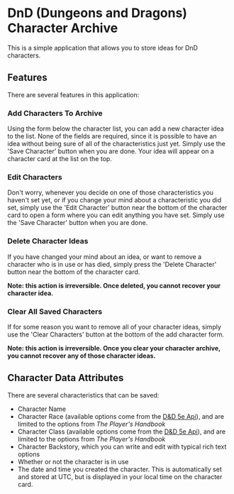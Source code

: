 # DnD (Dungeons and Dragons) Character Archive

This is a simple application that allows you to store ideas for DnD characters.

## Features

There are several features in this application:

### Add Characters To Archive

Using the form below the character list, you can add a new character idea to the list. None of the fields are required, since it is possible to have an idea without being sure of all of the characteristics just yet. Simply use the 'Save Character' button when you are done. Your idea will appear on a character card at the list on the top.

### Edit Characters

Don't worry, whenever you decide on one of those characteristics you haven't set yet, or if you change your mind about a characteristic you did set, simply use the 'Edit Character' button near the bottom of the character card to open a form where you can edit anything you have set. Simply use the 'Save Character' button when you are done.

### Delete Character Ideas

If you have changed your mind about an idea, or want to remove a character who is in use or has died, simply press the 'Delete Character' button near the bottom of the character card.

**Note: this action is irreversible. Once deleted, you cannot recover your character idea.**

### Clear All Saved Characters

If for some reason you want to remove all of your character ideas, simply use the 'Clear Characters' button at the bottom of the add character form.

**Note: this action is irreversible. Once you clear your character archive, you cannot recover any of those character ideas.**

## Character Data Attributes

There are several characteristics that can be saved:

- Character Name
- Character Race (available options come from the [D&D 5e Api](https://www.dnd5eapi.co)), and are limited to the options from _The Player's Handbook_
- Character Class (available options come from the [D&D 5e Api](https://www.dnd5eapi.co)), and are limited to the options from _The Player's Handbook_
- Character Backstory, which you can write and edit with typical rich text options
- Whether or not the character is in use
- The date and time you created the character. This is automatically set and stored at UTC, but is displayed in your local time on the character card.
